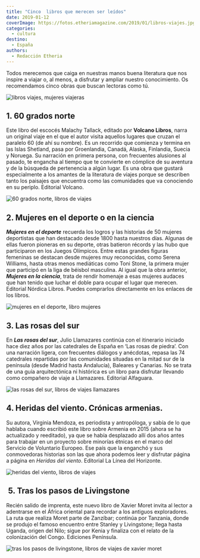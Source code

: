 ```yaml
---
title: "Cinco  libros que merecen ser leídos"
date: 2019-01-12
coverImage: https://fotos.etheriamagazine.com/2019/01/libros-viajes.jpg
categories: 
  - cultura
destino: 
  - España
authors: 
  - Redacción Etheria
---
```


Todos merecemos que caiga en nuestras manos buena literatura que nos inspire a viajar o, 
al menos, a disfrutar y ampliar nuestro conocimiento. Os recomendamos cinco obras que 
buscan lectoras como tú. 

![libros viajes, mujeres viajeras](https://fotos.etheriamagazine.com/2019/01/libros-viajes.jpg)

## 1\. 60 grados norte

Este libro del escocés Malachy Tallack, editado por **Volcano Libros**, narra un 
original viaje en el que el autor visita aquellos lugares que cruzan el paralelo 60 (de 
ahí su nombre). Es un recorrido que comienza y termina en las Islas Shetland, pasa por 
Groenlandia, Canadá, Alaska, Finlandia, Suecia y Noruega. Su narración en primera 
persona, con frecuentes alusiones al pasado, te engancha al tiempo que te convierte en 
cómplice de su aventura y de la búsqueda de pertenencia a algún lugar. Es una obra que 
gustará especialmente a los amantes de la literatura de viajes porque se describen tanto 
los paisajes que encuentra como las comunidades que va conociendo en su periplo. 
Editorial Volcano. 

![60 grados norte, libros de viajes](https://fotos.etheriamagazine.com/2019/01/60-grados-norte.jpg "Libro 60 grados norte de la editorial Volcano.")

## 2\. Mujeres en el deporte o en la ciencia

_**Mujeres en el deporte**_ recuerda los logros y las historias de 50 mujeres 
deportistas que han destacado desde 1800 hasta nuestros días. Algunas de ellas fueron 
pioneras en su deporte, otras batieron récords y las hubo que participaron en los Juegos 
Olímpicos. Entre estas grandes figuras femeninas se destacan desde mujeres muy 
reconocidas, como Serena Williams, hasta otras menos mediáticas como Toni Stone, la 
primera mujer que participó en la liga de béisbol masculina. Al igual que la obra 
anterior, _**Mujeres en la ciencia**_, trata de rendir homenaje a esas mujeres audaces 
que han tenido que luchar el doble para ocupar el lugar que merecen. Editorial Nórdica 
Libros. Puedes comprarlos directamente en los enlaces de los libros. 

![mujeres en el deporte, libro mujeres](https://fotos.etheriamagazine.com/2019/01/mujeres-en-el-deporte.jpg)

## 3\. Las rosas del sur

En **_Las rosas del sur_**, Julio Llamazares continúa con el itinerario iniciado hace 
diez años por las catedrales de España en ‘Las rosas de piedra’. Con una narración 
ligera, con frecuentes diálogos y anécdotas, repasa las 74 catedrales repartidas por las 
comunidades situadas en la mitad sur de la península (desde Madrid hasta Andalucía), 
Baleares y Canarias. No se trata de una guía arquitectónica ni histórica es un libro 
para disfrutar llevando como compañero de viaje a Llamazares. Editorial Alfaguara. 

![las rosas del sur, libros de viajes llamazares](https://fotos.etheriamagazine.com/2019/01/las-rosas-del-sur-llamazares.jpg "Libro Las rosas del sur, de la editorial Alfaguara.")

## 4\. Heridas del viento. Crónicas armenias.

Su autora, Virginia Mendoza, es periodista y antropóloga, y sabía de lo que hablaba 
cuando escribió este libro sobre Armenia en 2015 (ahora se ha actualizado y reeditado), 
ya que se había desplazado allí dos años antes para trabajar en un proyecto sobre 
minorías étnicas en el marco del Servicio de Voluntario Europeo. Ese país que la 
enganchó y sus conmovedoras historias son las que ahora podemos leer y disfrutar página 
a página en _Heridas del viento_. Editorial La Línea del Horizonte. 

![heridas del viento, libros de viajes](https://fotos.etheriamagazine.com/2019/01/heridas-del-viento.jpg "Heridas del viento es un libro editado por La Línea del Horizonte.")

##  5. Tras los pasos de Livingstone

Recién salido de imprenta, este nuevo libro de Xavier Moret invita al lector a 
adentrarse en el África oriental para recordar a los antiguos exploradores. La ruta que 
realiza Moret parte de Zanzíbar; continúa por Tanzania, donde se produjo el famoso 
encuentro entre Stanley y Livingstone; llega hasta Uganda, origen del Nilo; sigue por 
Kenia y finaliza con el relato de la colonización del Congo. Ediciones Península. 

![tras los pasos de livingstone, libros de viajes de xavier moret](https://fotos.etheriamagazine.com/2019/01/tras-los-pasos-de-livingstone.jpg "Tras los pasos de Livingstones es un libro de Península.")
